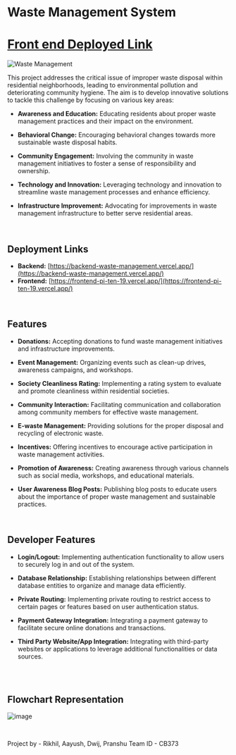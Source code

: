 # Waste Management System

# [Front end Deployed Link](https://frontend-pi-ten-19.vercel.app/)

![Waste Management](https://t3.ftcdn.net/jpg/05/73/57/76/360_F_573577614_3xNASp9y2eCUSXstGdXf9sKlW3ZYVyUr.jpg)

This project addresses the critical issue of improper waste disposal within residential neighborhoods, leading to environmental pollution and deteriorating community hygiene. The aim is to develop innovative solutions to tackle this challenge by focusing on various key areas:

- **Awareness and Education:** Educating residents about proper waste management practices and their impact on the environment.
  
- **Behavioral Change:** Encouraging behavioral changes towards more sustainable waste disposal habits.
  
- **Community Engagement:** Involving the community in waste management initiatives to foster a sense of responsibility and ownership.
  
- **Technology and Innovation:** Leveraging technology and innovation to streamline waste management processes and enhance efficiency.
  
- **Infrastructure Improvement:** Advocating for improvements in waste management infrastructure to better serve residential areas.
<br>

## Deployment Links
- **Backend:** [https://backend-waste-management.vercel.app/](https://backend-waste-management.vercel.app/)
- **Frontend:** [https://frontend-pi-ten-19.vercel.app/](https://frontend-pi-ten-19.vercel.app/)
<br>

## Features 
- **Donations:** Accepting donations to fund waste management initiatives and infrastructure improvements.
  
- **Event Management:** Organizing events such as clean-up drives, awareness campaigns, and workshops.
  
- **Society Cleanliness Rating:** Implementing a rating system to evaluate and promote cleanliness within residential societies.
  
- **Community Interaction:** Facilitating communication and collaboration among community members for effective waste management.
  
- **E-waste Management:** Providing solutions for the proper disposal and recycling of electronic waste.
  
- **Incentives:** Offering incentives to encourage active participation in waste management activities.
  
- **Promotion of Awareness:** Creating awareness through various channels such as social media, workshops, and educational materials.
  
- **User Awareness Blog Posts:** Publishing blog posts to educate users about the importance of proper waste management and sustainable practices.
<br>

## Developer Features
- **Login/Logout:** Implementing authentication functionality to allow users to securely log in and out of the system.
  
- **Database Relationship:** Establishing relationships between different database entities to organize and manage data efficiently.
  
- **Private Routing:** Implementing private routing to restrict access to certain pages or features based on user authentication status.
  
- **Payment Gateway Integration:** Integrating a payment gateway to facilitate secure online donations and transactions.
  
- **Third Party Website/App Integration:** Integrating with third-party websites or applications to leverage additional functionalities or data sources.

<br>
<br>


## Flowchart Representation

![image](https://github.com/RikhilTaneja/waste-management/assets/142983808/911a67f6-8108-4758-8b6b-8fd0f1759d81)

<br>

Project by - Rikhil, Aayush, Dwij, Pranshu
Team ID - CB373

